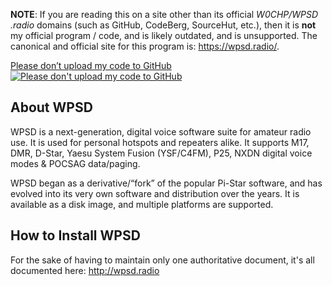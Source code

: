 **NOTE**: If you are reading this on a site other than its official *W0CHP/WPSD
.radio* domains (such as GitHub, CodeBerg, SourceHut,  etc.), then it is
**not** my official program / code, and is likely outdated, and is unsupported.
The canonical and official site for this program is: https://wpsd.radio/.

[Please don’t upload my code to GitHub](https://nogithub.codeberg.page) [![Please don't upload my code to GitHub](https://nogithub.codeberg.page/badge.svg)](https://nogithub.codeberg.page)

## About WPSD

WPSD is a next-generation, digital voice software suite for amateur radio use.
It is used for personal hotspots and repeaters alike. It supports M17, DMR,
D-Star, Yaesu System Fusion (YSF/C4FM), P25, NXDN digital voice modes & POCSAG
data/paging.

WPSD began as a derivative/“fork” of the popular Pi-Star software, and has
evolved into its very own software and distribution over the years. It is
available as a disk image, and multiple platforms are supported.

## How to Install WPSD

For the sake of having to maintain only one authoritative document, it's all
documented here: http://wpsd.radio


